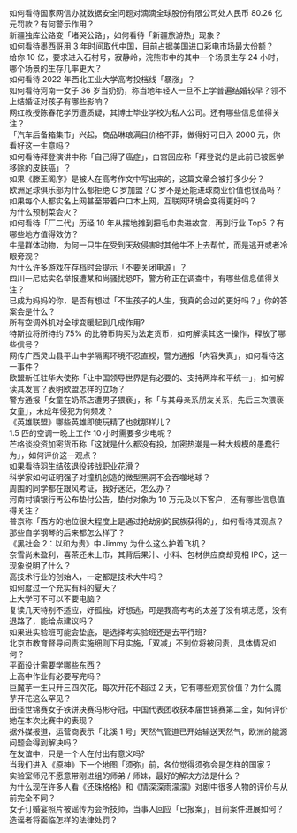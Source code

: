 如何看待国家网信办就数据安全问题对滴滴全球股份有限公司处人民币 80.26 亿元罚款？有何警示作用？  
新疆独库公路变「堵哭公路」，如何看待「新疆旅游热」现象？  
如何看待墨西哥用 3 年时间取代中国，目前占据美国进口彩电市场最大份额？  
给你 10 亿，要求进入石村号，寂静岭，浣熊市中的其中一个场景生存 24 小时，哪个场景的生存几率更大？  
如何看待 2022 年西北工业大学高考投档线「暴涨」？  
如何看待河南一女子 36 岁当奶奶，称当地年轻人一旦不上学普遍结婚较早？领不上结婚证对孩子有哪些影响？  
网红教授陈春花学历遭质疑，其博士毕业学校为私人公司。还有哪些信息值得关注？  
「汽车后备箱集市」兴起，商品琳琅满目价格不菲，做得好可日入 2000 元，你看好这一生意吗？  
如何看待拜登演讲中称「自己得了癌症」，白宫回应称「拜登说的是此前已被医学移除的皮肤癌」？  
如果《滕王阁序》是被人在高考作文中写出来的，这篇文章会被打多少分？  
欧洲足球俱乐部为什么都拒绝 C 罗加盟？C 罗不是还能进球商业价值也很高吗？  
如果每个人都实名上网甚至带着户口本上网，互联网环境会变得更好吗？  
为什么预制菜会火？  
如何看待「厂二代」历经 10 年从摆地摊到把毛巾卖进故宫，再到行业 Top5 ？有哪些地方值得效仿？  
牛是群体动物，为何一只牛在受到天敌侵害时其他牛不上去帮忙，而是逃开或者冷眼旁观？  
为什么许多游戏在存档时会提示「不要关闭电源」？  
四川一尼姑实名举报遭某和尚骚扰恐吓，警方称正在调查中，有哪些信息值得关注？  
已成为妈妈的你，是否有想过「不生孩子的人生，我真的会过的更好吗？」你的答案会是什么？  
所有空调外机对全球变暖起到几成作用?  
特斯拉将所持约 75% 的比特币购买为法定货币，如何解读其这一操作，释放了哪些信号？  
网传广西灵山县平山中学隔离环境不忍直视，警方通报「内容失真」，如何看待这一事件？  
欧盟新任驻华大使称「让中国领导世界是有必要的、支持两岸和平统一」，如何解读其发言？表明欧盟怎样的立场？  
警方通报「女童在奶茶店遭男子猥亵」，称「与其母亲系朋友关系，先后三次猥亵女童」，未成年侵犯为何频发？  
《英雄联盟》哪些英雄即使玩精了也就那样儿？  
1.5 匹的空调一晚上工作 10 小时需要多少电呢？  
芒格谈投资加密货币称「这就是什么都没有投，加密热潮是一种大规模的愚蠢行为」，如何评价这一观点？  
如果看待羽生结弦退役转战职业花滑？  
科学家如何证明强子对撞机创造的微型黑洞不会吞噬地球？  
周围的同学都在跟风考证，我好迷茫，怎么办？  
河南村镇银行再公布垫付公告，垫付对象为 10 万元及以下客户，还有哪些信息值得关注？  
普京称「西方的地位很大程度上是通过抢劫别的民族获得的」，如何看待其观点？  
那些自学钢琴的后来都怎么样了？  
《黑社会 2：以和为贵》中 Jimmy 为什么这么护着飞机？  
奈雪尚未盈利，喜茶还未上市，其背后果汁、小料、包材供应商却竞相 IPO，这一现象说明了什么？  
高技术行业的创始人，一定都是技术大牛吗？  
如何度过一个充实有料的夏天？  
上大学可不可以不要电脑？  
复读几天特别不适应，好孤独，好想逃，可是我高考考的太差了没有填志愿，没有退路了，能给点建议吗？  
如果进实验班可能会垫底，是选择考实验班还是去平行班?  
北京市教育督导问责实施细则下月实施，「双减」不到位将被问责，具体情况如何？  
平面设计需要学哪些东西？  
上高中作业有必要写完吗？  
巨魔芋一生只开三四次花，每次开花不超过 2 天，它有哪些观赏价值？为什么魔芋开花这么罕见？  
田径世锦赛女子铁饼决赛冯彬夺冠，中国代表团收获本届世锦赛第二金，如何评价她在本次比赛中的表现？  
据外媒报道，运营商表示「北溪 1 号」天然气管道已开始输送天然气，欧洲的能源问题会得到解决吗？  
在友谊中，只是一个人在付出有意义吗?  
当我们进入《原神》下一个地图「须弥」前，各位觉得须弥会是怎样的国家？  
实验室师兄不愿意带刚进组的师弟 / 师妹，最好的解决方法是什么？  
为什么现在许多人看《还珠格格》和《情深深雨濛濛》对剧中很多人物的评价与从前完全不同？  
女子订婚宴照片被谣传为会所技师，当事人回应「已报案」，目前案件进展如何？造谣者将面临怎样的法律处罚？  
